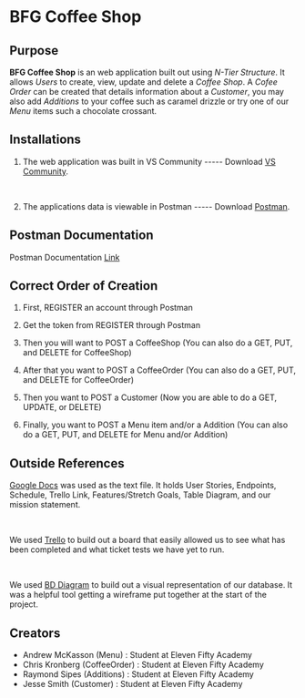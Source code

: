 # **BFG Coffee Shop**

## **Purpose**

**BFG Coffee Shop** is an web application built out using *N-Tier Structure*. It allows *Users* to create, view, update and delete a *Coffee Shop*.  A *Cofee Order* can be created that details information about a *Customer*, you may also add *Additions* to your coffee such as caramel drizzle or try one of our *Menu* items such a chocolate crossant.

</hr>

## Installations

1. The web application was built in VS Community ----- Download [VS Community](https://visualstudio.microsoft.com/downloads/).

<br>

2. The applications data is viewable in Postman ----- Download [Postman](https://www.postman.com/downloads/).

</hr>

## Postman Documentation

Postman Documentation [Link](https://www.postman.com/gold-capsule-51454/workspace/blue-badge/documentation/15917899-865c4492-3846-4e2c-a37e-417366622367)

## Correct Order of Creation

1. First, REGISTER an account through Postman

2. Get the token from REGISTER through Postman

3. Then you will want to POST a CoffeeShop (You can also do a GET, PUT, and DELETE for CoffeeShop)

4. After that you want to POST a CoffeeOrder (You can also do a GET, PUT, and DELETE for CoffeeOrder)

5. Then you want to POST a Customer 
    (Now you are able to do a GET, UPDATE, or DELETE)

6. Finally, you want to POST a Menu item and/or a Addition (You can also do a GET, PUT, and DELETE for Menu and/or Addition)

## Outside References

[Google Docs](https://docs.google.com/document/d/1zd6_9nPKxIj2FIwlBIFNSpW2YPq6NFcbMPGbyKLjOoo/edit) was used as the text file.  It holds User Stories, Endpoints, Schedule, Trello Link, Features/Stretch Goals, Table Diagram, and our mission statement.

<br>

We used [Trello](https://trello.com/b/wPF8uvyh/bfg-coffee-final-project) to build out a board that easily allowed us to see what has been completed and what ticket tests we have yet to run.

<br>

We used [BD Diagram](https://dbdiagram.io/d/60be29d8b29a09603d185286) to build out a visual representation of our database.  It was a helpful tool getting a wireframe put together at the start of the project. 

</hr>

## Creators

* Andrew McKasson (Menu) : Student at Eleven Fifty Academy
* Chris Kronberg (CoffeeOrder) : Student at Eleven Fifty Academy
* Raymond Sipes (Additions) : Student at Eleven Fifty Academy
* Jesse Smith (Customer) : Student at Eleven Fifty Academy
